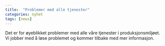 ```yaml
---
title:  "Problemer med alle tjenester"
categories: nyhet
tags: [news]
---
```


Det er for øyeblikket problemer med alle våre tjenester i produksjonsmiljøet. Vi jobber med å løse problemet og kommer tilbake med mer informasjon. 
